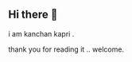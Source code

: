 ## Hi there 👋
i am kanchan kapri .

<!--
**kanchankapri9/kanchankapri9** is a ✨ _special_ ✨ repository because its `README.md` (this file) appears on your GitHub profile.

Here are some ideas to get you started:

- 🔭 I’m currently working on skiling up my self  as a biginner exploring the thing,
- 🌱 I’m currently learning on core subjects my command on basics is bit slow , i am working on it.
- 👯 I’m looking to collaborate on projects .. 
- 🤔 I’m looking for help with projects, academics, and the coder world.
- 💬 Ask me about any projects that i have maden.
- 📫 How to reach me: -> hey its very simple my github profile has evrythung in it.
--> thank you for reading it .. welcome.
